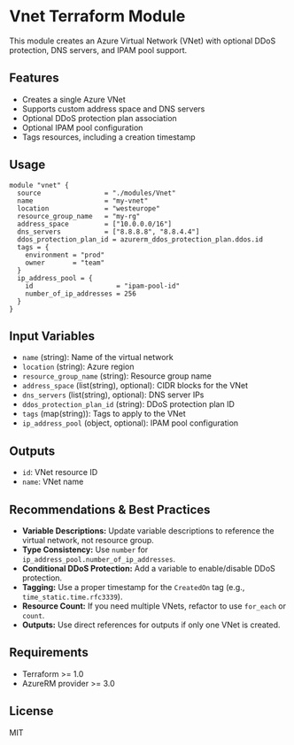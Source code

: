 # Vnet Terraform Module

This module creates an Azure Virtual Network (VNet) with optional DDoS protection, DNS servers, and IPAM pool support.

## Features
- Creates a single Azure VNet
- Supports custom address space and DNS servers
- Optional DDoS protection plan association
- Optional IPAM pool configuration
- Tags resources, including a creation timestamp

## Usage
```hcl
module "vnet" {
  source                = "./modules/Vnet"
  name                  = "my-vnet"
  location              = "westeurope"
  resource_group_name   = "my-rg"
  address_space         = ["10.0.0.0/16"]
  dns_servers           = ["8.8.8.8", "8.8.4.4"]
  ddos_protection_plan_id = azurerm_ddos_protection_plan.ddos.id
  tags = {
    environment = "prod"
    owner       = "team"
  }
  ip_address_pool = {
    id                     = "ipam-pool-id"
    number_of_ip_addresses = 256
  }
}
```

## Input Variables
- `name` (string): Name of the virtual network
- `location` (string): Azure region
- `resource_group_name` (string): Resource group name
- `address_space` (list(string), optional): CIDR blocks for the VNet
- `dns_servers` (list(string), optional): DNS server IPs
- `ddos_protection_plan_id` (string): DDoS protection plan ID
- `tags` (map(string)): Tags to apply to the VNet
- `ip_address_pool` (object, optional): IPAM pool configuration

## Outputs
- `id`: VNet resource ID
- `name`: VNet name

## Recommendations & Best Practices
- **Variable Descriptions:** Update variable descriptions to reference the virtual network, not resource group.
- **Type Consistency:** Use `number` for `ip_address_pool.number_of_ip_addresses`.
- **Conditional DDoS Protection:** Add a variable to enable/disable DDoS protection.
- **Tagging:** Use a proper timestamp for the `CreatedOn` tag (e.g., `time_static.time.rfc3339`).
- **Resource Count:** If you need multiple VNets, refactor to use `for_each` or `count`.
- **Outputs:** Use direct references for outputs if only one VNet is created.

## Requirements
- Terraform >= 1.0
- AzureRM provider >= 3.0

## License
MIT
